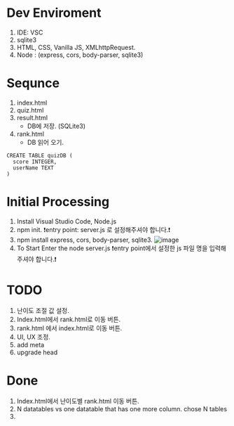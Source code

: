 # Dev Enviroment
1. IDE: VSC
2. sqlite3
3. HTML, CSS, Vanilla JS, XMLhttpRequest.
4. Node : (express, cors, body-parser, sqlite3)

# Sequnce 
1. index.html
2. quiz.html
3. result.html
    - DB에 저장. (SQLite3)
4. rank.html
    - DB 읽어 오기.


```
CREATE TABLE quizDB (
  score INTEGER,
  userName TEXT
)
```

# Initial Processing
1. Install Visual Studio Code, Node.js
2. npm init. ❗entry point: server.js 로 설정해주셔야 합니다.❗
3. npm install express, cors, body-parser, sqlite3.
![image](https://github.com/asnowfield/FEBE/assets/86102527/570629a3-dfde-48a3-ae96-29fdf0fc2ac1)
4. To Start Enter the node server.js ❗entry point에서 설정한 js 파일 명을 입력해 주셔야 합니다.❗


# TODO
1. 난이도 조절 값 설정.
2. Index.html에서 rank.html로 이동 버튼.
3. rank.html 에서 index.html로 이동 버튼.
4. UI, UX 조정.
5. add meta 
6. upgrade head

# Done 
1. Index.html에서 난이도별 rank.html 이동 버튼.
2. N datatables vs one datatable that has one more column. chose N tables
3. 
